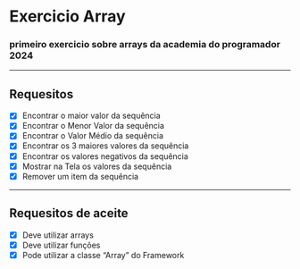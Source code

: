 # Exercicio Array

### primeiro exercicio sobre arrays da academia do programador 2024

----------
## Requesitos 

- [X] Encontrar o maior valor da sequência
- [X] Encontrar o Menor Valor da sequência
- [X] Encontrar o Valor Médio da sequência
- [X] Encontrar os 3 maiores valores da sequência
- [X] Encontrar os valores negativos da sequência
- [X] Mostrar na Tela os valores da sequência
- [X] Remover um item da sequência
--------
## Requesitos de aceite

- [X] Deve utilizar arrays
- [X] Deve utilizar funções
- [X] Pode utilizar a classe “Array” do Framework

